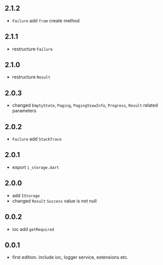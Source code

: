 ## 2.1.2

* `Failure` add `from` create method

## 2.1.1

* restructure `Failure`

## 2.1.0

* restructure `Result`

## 2.0.3

* changed `EmptyState`, `Paging`, `PagingViewInfo`, `Progress`, `Result` related parameters

## 2.0.2

* `Failure` add `StackTrace`

## 2.0.1

* export `i_storage.dart`

## 2.0.0

* add `IStorage`
* changed `Result` `Success` value is not null

## 0.0.2

* ioc add `getRequired`

## 0.0.1

* first edition. include ioc, logger service, extensions etc.
